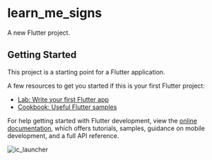# learn_me_signs

A new Flutter project.

## Getting Started

This project is a starting point for a Flutter application.

A few resources to get you started if this is your first Flutter project:

- [Lab: Write your first Flutter app](https://docs.flutter.dev/get-started/codelab)
- [Cookbook: Useful Flutter samples](https://docs.flutter.dev/cookbook)

For help getting started with Flutter development, view the
[online documentation](https://docs.flutter.dev/), which offers tutorials,
samples, guidance on mobile development, and a full API reference.

![ic_launcher](https://github.com/Ghada-Ragb/Learn-Me-Signs/assets/93228711/38bb68b5-fbe5-41ac-9421-1a3c0eae92f8)

